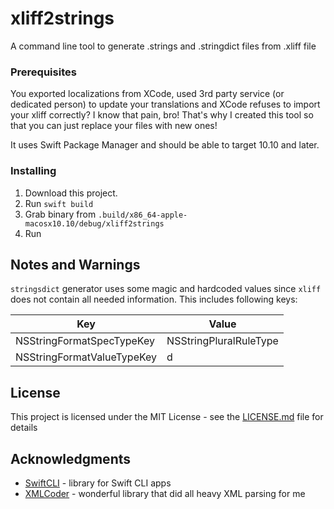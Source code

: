 # xliff2strings

A command line tool to generate .strings and .stringdict files from .xliff file

### Prerequisites

You exported localizations from XCode, used 3rd party service (or dedicated person) to update your translations and XCode refuses to import your xliff correctly?
I know that pain, bro! That's why I created this tool so that you can just replace your files with new ones!

It uses Swift Package Manager and should be able to target 10.10 and later.

### Installing

1. Download this project.
2. Run `swift build`
3. Grab binary from `.build/x86_64-apple-macosx10.10/debug/xliff2strings`
4. Run

## Notes and Warnings

`stringsdict` generator uses some magic and hardcoded values since `xliff` does not contain all needed information. This includes following keys:

Key | Value
---- | -----
NSStringFormatSpecTypeKey | NSStringPluralRuleType
NSStringFormatValueTypeKey | d

## License

This project is licensed under the MIT License - see the [LICENSE.md](LICENSE.md) file for details

## Acknowledgments

* [SwiftCLI](https://github.com/jakeheis/SwiftCLI) - library for Swift CLI apps
* [XMLCoder](https://github.com/MaxDesiatov/XMLCoder) - wonderful library that did all heavy XML parsing for me
